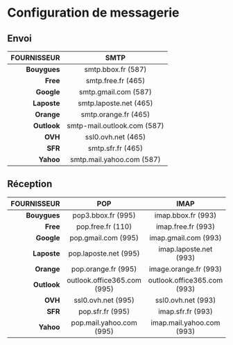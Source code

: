 # Configuration de messagerie

## Envoi

|FOURNISSEUR|SMTP|
|--:|:--:|
|**Bouygues**|smtp.bbox.fr (587)|
|**Free**|smtp.free.fr (465)|
|**Google**|smtp.gmail.com (587)|
|**Laposte**|smtp.laposte.net (465)|
|**Orange**|smtp.orange.fr (465)|
|**Outlook**|smtp-mail.outlook.com (587)|
|**OVH**|ssl0.ovh.net (465)|
|**SFR**|smtp.sfr.fr (465)|
|**Yahoo**|smtp.mail.yahoo.com (587)|

## Réception

|FOURNISSEUR|POP|IMAP|
|--:|:--:|:--:|
|**Bouygues**|pop3.bbox.fr (995)|imap.bbox.fr (993)|
|**Free**|pop.free.fr (110)|imap.free.fr (993)|
|**Google**|pop.gmail.com (995)|imap.gmail.com (993)|
|**Laposte**|pop.laposte.net (995)|imap.laposte.net (993)|
|**Orange**|pop.orange.fr (995)|image.orange.fr (993)|
|**Outlook**|outlook.office365.com (995)|outlook.office365.com (993)|
|**OVH**|ssl0.ovh.net (995)|ssl0.ovh.net (993)|
|**SFR**|pop.sfr.fr (995)|imap.sfr.fr (993)|
|**Yahoo**|pop.mail.yahoo.com (995)|imap.mail.yahoo.com (993)|
